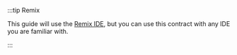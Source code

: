 :::tip Remix

This guide will use the [Remix IDE](https://remix.ethereum.org/), but you can use this contract with any IDE you are
familiar with.

:::